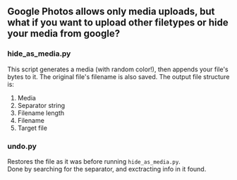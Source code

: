 ## Google Photos allows only media uploads, but what if you want to upload other filetypes or hide your media from google?

### hide_as_media.py
This script generates a media (with random color!), then appends your file's bytes to it.
The original file's filename is also saved.
The output file structure is:
  1. Media
  2. Separator string
  3. Filename length
  4. Filename
  5. Target file

### undo.py
Restores the file as it was before running `hide_as_media.py`.  
Done by searching for the separator, and exctracting info in it found.

